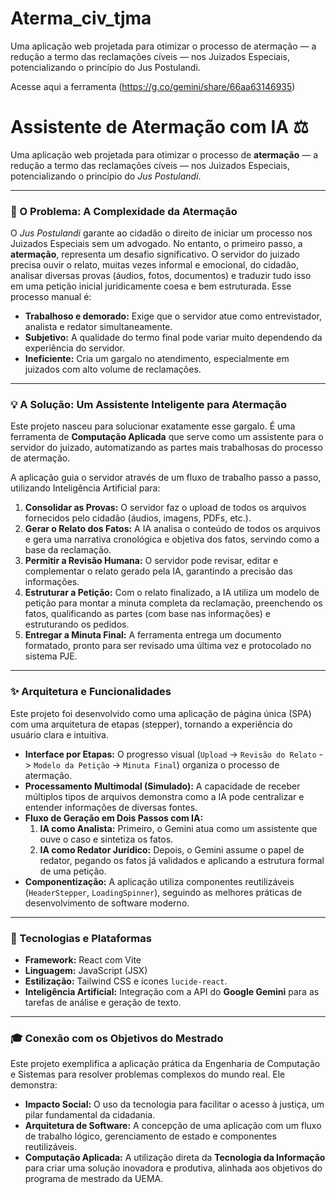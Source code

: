 # Aterma_civ_tjma
Uma aplicação web projetada para otimizar o processo de atermação — a redução a termo das reclamações cíveis — nos Juizados Especiais, potencializando o princípio do Jus Postulandi.

Acesse aqui a ferramenta (https://g.co/gemini/share/66aa63146935)

# Assistente de Atermação com IA ⚖️

Uma aplicação web projetada para otimizar o processo de **atermação** — a redução a termo das reclamações cíveis — nos Juizados Especiais, potencializando o princípio do *Jus Postulandi*.

---

### 🎯 O Problema: A Complexidade da Atermação

O *Jus Postulandi* garante ao cidadão o direito de iniciar um processo nos Juizados Especiais sem um advogado. No entanto, o primeiro passo, a **atermação**, representa um desafio significativo. O servidor do juizado precisa ouvir o relato, muitas vezes informal e emocional, do cidadão, analisar diversas provas (áudios, fotos, documentos) e traduzir tudo isso em uma petição inicial juridicamente coesa e bem estruturada. Esse processo manual é:

* **Trabalhoso e demorado:** Exige que o servidor atue como entrevistador, analista e redator simultaneamente.
* **Subjetivo:** A qualidade do termo final pode variar muito dependendo da experiência do servidor.
* **Ineficiente:** Cria um gargalo no atendimento, especialmente em juizados com alto volume de reclamações.

---

### 💡 A Solução: Um Assistente Inteligente para Atermação

Este projeto nasceu para solucionar exatamente esse gargalo. É uma ferramenta de **Computação Aplicada** que serve como um assistente para o servidor do juizado, automatizando as partes mais trabalhosas do processo de atermação.

A aplicação guia o servidor através de um fluxo de trabalho passo a passo, utilizando Inteligência Artificial para:

1.  **Consolidar as Provas:** O servidor faz o upload de todos os arquivos fornecidos pelo cidadão (áudios, imagens, PDFs, etc.).
2.  **Gerar o Relato dos Fatos:** A IA analisa o conteúdo de todos os arquivos e gera uma narrativa cronológica e objetiva dos fatos, servindo como a base da reclamação.
3.  **Permitir a Revisão Humana:** O servidor pode revisar, editar e complementar o relato gerado pela IA, garantindo a precisão das informações.
4.  **Estruturar a Petição:** Com o relato finalizado, a IA utiliza um modelo de petição para montar a minuta completa da reclamação, preenchendo os fatos, qualificando as partes (com base nas informações) e estruturando os pedidos.
5.  **Entregar a Minuta Final:** A ferramenta entrega um documento formatado, pronto para ser revisado uma última vez e protocolado no sistema PJE.

---

### ✨ Arquitetura e Funcionalidades

Este projeto foi desenvolvido como uma aplicação de página única (SPA) com uma arquitetura de etapas (stepper), tornando a experiência do usuário clara e intuitiva.

* **Interface por Etapas:** O progresso visual (`Upload` -> `Revisão do Relato` -> `Modelo da Petição` -> `Minuta Final`) organiza o processo de atermação.
* **Processamento Multimodal (Simulado):** A capacidade de receber múltiplos tipos de arquivos demonstra como a IA pode centralizar e entender informações de diversas fontes.
* **Fluxo de Geração em Dois Passos com IA:**
    1.  **IA como Analista:** Primeiro, o Gemini atua como um assistente que ouve o caso e sintetiza os fatos.
    2.  **IA como Redator Jurídico:** Depois, o Gemini assume o papel de redator, pegando os fatos já validados e aplicando a estrutura formal de uma petição.
* **Componentização:** A aplicação utiliza componentes reutilizáveis (`HeaderStepper`, `LoadingSpinner`), seguindo as melhores práticas de desenvolvimento de software moderno.

---

### 🚀 Tecnologias e Plataformas

* **Framework:** React com Vite
* **Linguagem:** JavaScript (JSX)
* **Estilização:** Tailwind CSS e ícones `lucide-react`.
* **Inteligência Artificial:** Integração com a API do **Google Gemini** para as tarefas de análise e geração de texto.

---

### 🎓 Conexão com os Objetivos do Mestrado

Este projeto exemplifica a aplicação prática da Engenharia de Computação e Sistemas para resolver problemas complexos do mundo real. Ele demonstra:

* **Impacto Social:** O uso da tecnologia para facilitar o acesso à justiça, um pilar fundamental da cidadania.
* **Arquitetura de Software:** A concepção de uma aplicação com um fluxo de trabalho lógico, gerenciamento de estado e componentes reutilizáveis.
* **Computação Aplicada:** A utilização direta da **Tecnologia da Informação** para criar uma solução inovadora e produtiva, alinhada aos objetivos do programa de mestrado da UEMA.
